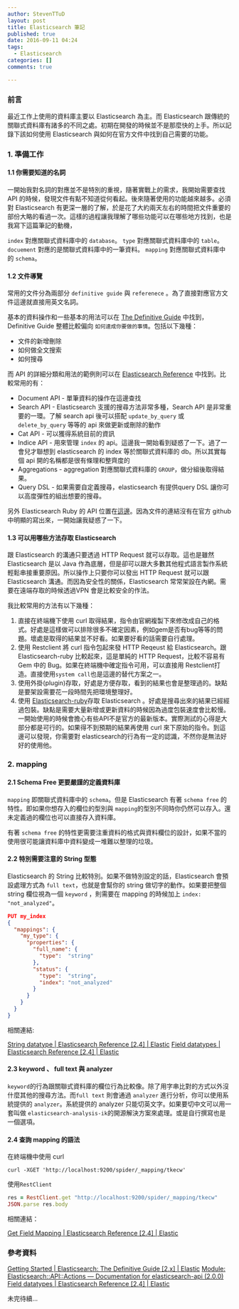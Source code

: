 ```yaml
---
author: StevenTTuD
layout: post
title: Elasticsearch 筆記
published: true
date: 2016-09-11 04:24
tags:
  - Elasticsearch
categories: []
comments: true

---
```

### 前言

最近工作上使用的資料庫主要以 Elasticsearch 為主。而 Elasticsearch 跟傳統的關聯式資料庫有諸多的不同之處。初期在開發的時候並不是那麼快的上手。所以記錄下該如何使用 Elasticsearch 與如何在官方文件中找到自己需要的功能。

### 1. 準備工作

#### 1.1 你需要知道的名詞

一開始我對名詞的對應並不是特別的重視，隨著實戰上的需求，我開始需要查找 API 的時候，發現文件有點不知道從何看起。後來隨著使用的功能越來越多。必須對 Elasticsearch 有更深一層的了解，於是花了大約兩天左右的時間把文件重要的部份大略的看過一次。這樣的過程讓我理解了哪些功能可以在哪些地方找到，也是我寫下這篇筆記的動機，

`index` 對應關聯式資料庫中的 `database`。
`type` 對應關聯式資料庫中的 `table`。
`docuement` 對應的是關聯式資料庫中的一筆資料。
`mapping` 對應關聯式資料庫中的 `schema`。

#### 1.2 文件導覽

常用的文件分為兩部分 `definitive guide` 與 `referenece` 。為了直接對應官方文件這邊就直接用英文名詞。

基本的資料操作和一些基本的用法可以在 [The Definitive Guide](https://www.elastic.co/guide/en/elasticsearch/guide/current/getting-started.html) 中找到，Definitive Guide 整體比較偏向 `如何達成你要做的事情`。包括以下幾種：

- 文件的新增刪除
- 如何做全文搜索
- 如何搜尋

而 API 的詳細分類和用法的範例則可以在 [Elasticsearch Reference](https://www.elastic.co/guide/en/elasticsearch/reference/2.4/index.html) 中找到。比較常用的有：

- Document API - 單筆資料的操作在這邊查找
- Search API - Elasticsearch 支援的搜尋方法非常多種，Search API 是非常重要的一環。了解 search api 後可以搭配 `update_by_query` 或 `delete_by_query` 等等的 api 來做更新或刪除的動作
- Cat API - 可以獲得系統目前的資訊
- Indice API - 用來管理 `index` 的 api。這邊我一開始看到疑惑了一下。過了一會兒才聯想到 elasticsearch 的 index 等於關聯式資料庫的 db。所以其實每個 api 開的名稱都是很有條理和整齊度的
- Aggregations - aggregation 對應關聯式資料庫的 `GROUP`，做分組後取得結果。
- Query DSL - 如果需要自定義搜尋，elasticsearch 有提供query DSL 讓你可以高度彈性的組出想要的搜尋。

另外 Elasticsearch Ruby 的 API 位置在[這邊](http://www.rubydoc.info/gems/elasticsearch-api/Elasticsearch/API/Actions)。因為文件的連結沒有在官方 github 中明顯的寫出來，一開始讓我疑惑了一下。


#### 1.3 可以用哪些方法存取 Elasticsearch

跟 Elasticsearch 的溝通只要透過 HTTP Request 就可以存取。這也是雖然 Elasticsearch 是以 Java 作為底層，但是卻可以跟大多數其他程式語言製作系統輕鬆串接重要原因。所以操作上只要你可以發出 HTTP Request 就可以跟 Elasticsearch 溝通。而因為安全性的關係，Elasticsearch 常常架設在內網。需要在遠端存取的時候透過VPN 會是比較安全的作法。

我比較常用的方法有以下幾種：


1. 直接在終端機下使用 curl 取得結果，指令由官網複製下來修改成自己的格式。好處是這樣做可以排除很多不確定因素，例如gem是否有bug等等的問題。壞處是取得的結果並不好看。如果要好看的話需要自行處理。
1. 使用 Restclient 將 curl 指令包起來發 HTTP Reqeust 給 Elasticsearch。跟 Elasticsearch-ruby 比較起來，這是單純的 HTTP Request，比較不容易有 Gem 中的 Bug。如果在終端機中確定指令可用，可以直接用 Restclient打造。直接使用`system call`也是這邊的替代方案之一。
1. 使用外掛(plugin)存取，好處是方便存取，看到的結果也會是整理過的。缺點是要架設需要花一段時間先把環境整理好。
1. 使用 [Elasticsearch-ruby](http://www.rubydoc.info/gems/elasticsearch-api/Elasticsearch/API/Actions)存取 Elasticsearch 。好處是搜尋出來的結果已經經過包裝。缺點是需要大量新增或更新資料的時候因為過度包裝速度會比較慢。一開始使用的時候會擔心有些API不是官方的最新版本。實際測試的心得是大部分都是可行的。如果得不到預期的結果再使用 curl 來下原始的指令。到這邊可以發現，你需要對 elasticsearch的行為有一定的認識，不然你是無法好好的使用他。


### 2. mapping

#### 2.1 Schema Free 更要嚴謹的定義資料庫

`mapping` 即關聯式資料庫中的 `schema`。但是 Elasticsearch 有著 `schema free` 的特性。即如果你想存入的欄位的型別與 `mapping`的型別不同時你仍然可以存入。還未定義過的欄位也可以直接存入資料庫。

有著 `schema free` 的特性更需要注重資料的格式與資料欄位的設計，如果不當的使用很可能讓資料庫中資料變成一堆難以整理的垃圾。

#### 2.2 特別需要注意的 String 型態

Elasticsearch 的 String 比較特別。如果不做特別設定的話，Elasticsearch 會預設處理方式為 `full text`，也就是會幫你的 string 做切字的動作。如果要把整個 string 欄位視為一個 `keyword` ，則需要在 mapping 的時候加上 `index: "not_analyzed"`。
```json
PUT my_index
{
  "mappings": {
    "my_type": {
      "properties": {
        "full_name": {
          "type":  "string"
        },
        "status": {
          "type":  "string",
          "index": "not_analyzed"
        }
      }
    }
  }
}
```

相關連結:

[String datatype | Elasticsearch Reference [2.4] | Elastic](https://www.elastic.co/guide/en/elasticsearch/reference/2.4/string.html)
[Field datatypes | Elasticsearch Reference [2.4] | Elastic](https://www.elastic.co/guide/en/elasticsearch/reference/2.4/mapping-types.html)

#### 2.3 keyword 、 full text 與 analyzer

`keyword`的行為跟關聯式資料庫的欄位行為比較像。除了用字串比對的方式以外沒什麼其他的搜尋方法。而`full text` 則會通過 `analyzer` 進行分析，你可以使用系統提供的 `analyzer`。系統提供的 analyzer 只能切英文字。如果要切中文可以用一套叫做 `elasticsearch-analysis-ik`的開源解決方案來處理。或是自行撰寫也是一個選項。


#### 2.4 查詢 mapping 的語法

在終端機中使用 curl

```
curl -XGET 'http://localhost:9200/spider/_mapping/tkecw'
```

使用`RestClient`

```rb
res = RestClient.get "http://localhost:9200/spider/_mapping/tkecw"
JSON.parse res.body
```

相關連結：

[Get Field Mapping | Elasticsearch Reference [2.4] | Elastic](https://www.elastic.co/guide/en/elasticsearch/reference/current/indices-get-field-mapping.html)

### 參考資料

[Getting Started | Elasticsearch: The Definitive Guide [2.x] | Elastic](https://www.elastic.co/guide/en/elasticsearch/guide/current/getting-started.html)
[Module: Elasticsearch::API::Actions — Documentation for elasticsearch-api (2.0.0)](http://www.rubydoc.info/gems/elasticsearch-api/Elasticsearch/API/Actions)
[Field datatypes | Elasticsearch Reference [2.4] | Elastic](https://www.elastic.co/guide/en/elasticsearch/reference/2.4/mapping-types.html)




未完待續...